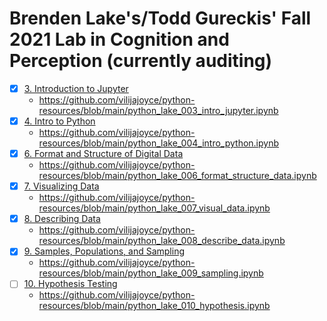 # Brenden Lake's/Todd Gureckis' Fall 2021 Lab in Cognition and Perception (currently auditing)
- [x] [3. Introduction to Jupyter](https://cims.nyu.edu/~brenden/courses/labincp/chapters/02/00-jupyter.html)
  - https://github.com/vilijajoyce/python-resources/blob/main/python_lake_003_intro_jupyter.ipynb  
- [x] [4. Intro to Python](https://cims.nyu.edu/~brenden/courses/labincp/chapters/03/00-python.html) 
  - https://github.com/vilijajoyce/python-resources/blob/main/python_lake_004_intro_python.ipynb  
- [x] [6. Format and Structure of Digital Data](https://cims.nyu.edu/~brenden/courses/labincp/chapters/05/00-data.html)
  - https://github.com/vilijajoyce/python-resources/blob/main/python_lake_006_format_structure_data.ipynb 
- [x] [7. Visualizing Data](https://cims.nyu.edu/~brenden/courses/labincp/chapters/06/00-plots.html)
  - https://github.com/vilijajoyce/python-resources/blob/main/python_lake_007_visual_data.ipynb
- [x] [8. Describing Data](https://cims.nyu.edu/~brenden/courses/labincp/chapters/07/00-describingdata.html)
  - https://github.com/vilijajoyce/python-resources/blob/main/python_lake_008_describe_data.ipynb
- [x] [9. Samples, Populations, and Sampling](https://cims.nyu.edu/~brenden/courses/labincp/chapters/08/01-sampling.html)
  - https://github.com/vilijajoyce/python-resources/blob/main/python_lake_009_sampling.ipynb
- [ ] [10. Hypothesis Testing](https://cims.nyu.edu/~brenden/courses/labincp/chapters/09/00-hypothesistesting.html)
  - https://github.com/vilijajoyce/python-resources/blob/main/python_lake_010_hypothesis.ipynb
